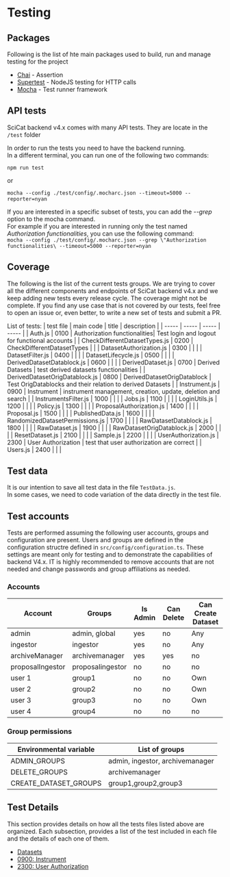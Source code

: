 # Testing

## Packages
Following is the list of hte main packages used to build, run and manage testing for the project

* [Chai](https://github.com/chaijs/chai) - Assertion
* [Supertest](https://github.com/visionmedia/supertest) - NodeJS testing for HTTP calls
* [Mocha](https://github.com/mochajs/mocha) - Test runner framework

## API tests

SciCat backend v4.x comes with many API tests. They are locate in the `/test` folder

In order to run the tests you need to have the backend running.  
In a different terminal, you can run one of the following two commands:

`npm run test`

or 

`mocha --config ./test/config/.mocharc.json --timeout=5000 --reporter=nyan`

If you are interested in a specific subset of tests, you can add the _--grep_ option to the mocha command.  
For example if you are interested in running only the test named _Authorization functionalities_, you can use the following command:  
`mocha --config ./test/config/.mocharc.json --grep \"Authorization functionalities\ --timeout=5000 --reporter=nyan`

## Coverage

The following is the list of the current tests groups. We are trying to cover all the different components and endpoints of SciCat backend v4.x and we keep adding new tests every release cycle.
The coverage might not be complete. If you find any use case  that is not covered by our tests, feel free to open an issue or, even better, to write a new set of tests and submit a PR.

List of tests:
| test file | main code | title | description |
| ----- | ----- | ----- | ----- |
| Auth.js | 0100 |  Authorization functionalities| Test login and logout for functional accounts |
| CheckDifferentDatasetTypes.js | 0200 | CheckDifferentDatasetTypes |  | 
| DatasetAuthorization.js | 0300 |  |  |
| DatasetFilter.js | 0400 |  |  |
| DatasetLifecycle.js | 0500 |  |  |
| DerivedDatasetDatablock.js | 0600 |  |  |
| DerivedDataset.js | 0700 | Derived Datasets | test derived datasets functionalities |
| DerivedDatasetOrigDatablock.js | 0800 | DerivedDatasetOrigDatablock | Test OrigDatablocks and their relation to derived Datasets |
| Instrument.js | 0900 | Instrument | instrument management, creation, update, deletion and search |
| InstrumentsFilter.js | 1000 |  |  |
| Jobs.js | 1100 |  |  |
| LoginUtils.js | 1200 |  |  |
| Policy.js | 1300 |  |  |
| ProposalAuthorization.js | 1400 |  |  |
| Proposal.js | 1500 |  |  |
| PublishedData.js | 1600 |  |  |
| RandomizedDatasetPermissions.js | 1700 |  |  |
| RawDatasetDatablock.js | 1800 |  |  |
| RawDataset.js | 1900 |  |  |
| RawDatasetOrigDatablock.js | 2000 |  |  |
| ResetDataset.js | 2100 |  |  |
| Sample.js | 2200 |  |  |
| UserAuthorization.js | 2300 | User Authorization | test that user authorization are correct |
| Users.js | 2400 |  |  |

## Test data

It is our intention to save all test data in the file `TestData.js`.  
In some cases, we need to code variation of the data directly in the test file.

## Test accounts

Tests are performed assuming the following user accounts, groups and configuration are present.
Users and groups are defined in the configuration structre defined in ```src/config/configuration.ts```.
These settings are meant only for testing and to demonstrate the capabilities of backend V4.x. IT is highly recommended to remove accounts that are not needed and change passwords and group affiliations as needed.

### Accounts
| Account | Groups | Is Admin | Can Delete | Can Create Dataset |
| ----- | ----- | ----- | ----- | ----- |
| admin | admin, global | yes | no | Any |
| ingestor | ingestor | yes | no | Any |
| archiveManager | archivemanager | yes | yes | no |
| proposalIngestor | proposalingestor | no | no | no |
| user 1 | group1 | no | no | Own |
| user 2 | group2 | no | no | Own |
| user 3 | group3 | no | no | Own |
| user 4 | group4 | no | no | no |

### Group permissions
| Environmental variable | List of groups |
| ----- | ----- | 
| ADMIN_GROUPS | admin, ingestor, archivemanager |
| DELETE_GROUPS | archivemanager |
| CREATE_DATASET_GROUPS | group1,group2,group3 |


## Test Details

This section provides details on how all the tests files listed above are organized. Each subsection, provides a list of the test included in each file and the details of each one of them.

- [Datasets]() 
- [0900: Instrument](./testing/instrument.md)
- [2300: User Authorization](./testing/user_authorization.md)

